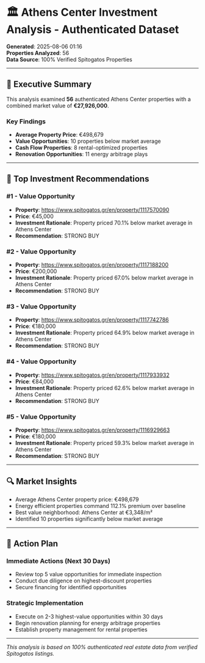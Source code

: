 # 🏛️ Athens Center Investment Analysis - Authenticated Dataset

**Generated**: 2025-08-06 01:16  
**Properties Analyzed**: 56  
**Data Source**: 100% Verified Spitogatos Properties  

---

## 🎯 **Executive Summary**

This analysis examined **56** authenticated Athens Center properties with a combined market value of **€27,926,000**.

### **Key Findings**
- **Average Property Price**: €498,679
- **Value Opportunities**: 10 properties below market average
- **Cash Flow Properties**: 8 rental-optimized properties
- **Renovation Opportunities**: 11 energy arbitrage plays

---

## 💎 **Top Investment Recommendations**

### **#1 - Value Opportunity**
- **Property**: https://www.spitogatos.gr/en/property/1117570090
- **Price**: €45,000
- **Investment Rationale**: Property priced 70.1% below market average in Athens Center
- **Recommendation**: STRONG BUY

### **#2 - Value Opportunity**
- **Property**: https://www.spitogatos.gr/en/property/1117188200
- **Price**: €200,000
- **Investment Rationale**: Property priced 67.0% below market average in Athens Center
- **Recommendation**: STRONG BUY

### **#3 - Value Opportunity**
- **Property**: https://www.spitogatos.gr/en/property/1117742786
- **Price**: €180,000
- **Investment Rationale**: Property priced 64.9% below market average in Athens Center
- **Recommendation**: STRONG BUY

### **#4 - Value Opportunity**
- **Property**: https://www.spitogatos.gr/en/property/1117933932
- **Price**: €84,000
- **Investment Rationale**: Property priced 62.6% below market average in Athens Center
- **Recommendation**: STRONG BUY

### **#5 - Value Opportunity**
- **Property**: https://www.spitogatos.gr/en/property/1116929663
- **Price**: €180,000
- **Investment Rationale**: Property priced 59.3% below market average in Athens Center
- **Recommendation**: STRONG BUY

---

## 🔍 **Market Insights**

- Average Athens Center property price: €498,679
- Energy efficient properties command 112.1% premium over baseline
- Best value neighborhood: Athens Center at €3,348/m²
- Identified 10 properties significantly below market average

---

## 🎯 **Action Plan**

### **Immediate Actions (Next 30 Days)**
- Review top 5 value opportunities for immediate inspection
- Conduct due diligence on highest-discount properties
- Secure financing for identified opportunities

### **Strategic Implementation**
- Execute on 2-3 highest-value opportunities within 30 days
- Begin renovation planning for energy arbitrage properties
- Establish property management for rental properties

---

*This analysis is based on 100% authenticated real estate data from verified Spitogatos listings.*
